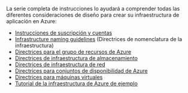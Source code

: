 La serie completa de instrucciones lo ayudará a comprender todas las diferentes consideraciones de diseño para crear su infraestructura de aplicación en Azure:

* [Instrucciones de suscripción y cuentas](../articles/virtual-machines/linux/infrastructure-subscription-accounts-guidelines.md?toc=%2fazure%2fvirtual-machines%2flinux%2ftoc.json)
* [Infrastructure naming guidelines](../articles/virtual-machines/linux/infrastructure-naming-guidelines.md?toc=%2fazure%2fvirtual-machines%2flinux%2ftoc.json) (Directrices de nomenclatura de la infraestructura)
* [Directrices para el grupo de recursos de Azure](../articles/virtual-machines/linux/infrastructure-resource-groups-guidelines.md?toc=%2fazure%2fvirtual-machines%2flinux%2ftoc.json)
* [Directrices de infraestructura de almacenamiento](../articles/virtual-machines/linux/infrastructure-storage-solutions-guidelines.md?toc=%2fazure%2fvirtual-machines%2flinux%2ftoc.json)
* [Directrices de infraestructura de red](../articles/virtual-machines/linux/infrastructure-networking-guidelines.md?toc=%2fazure%2fvirtual-machines%2flinux%2ftoc.json)
* [Directrices para conjuntos de disponibilidad de Azure](../articles/virtual-machines/linux/infrastructure-availability-sets-guidelines.md?toc=%2fazure%2fvirtual-machines%2flinux%2ftoc.json)
* [Directrices para máquinas virtuales](../articles/virtual-machines/linux/infrastructure-virtual-machine-guidelines.md?toc=%2fazure%2fvirtual-machines%2flinux%2ftoc.json)
* [Tutorial de la infraestructura de Azure de ejemplo](../articles/virtual-machines/linux/infrastructure-example.md?toc=%2fazure%2fvirtual-machines%2flinux%2ftoc.json)

